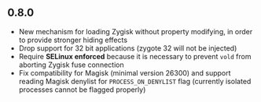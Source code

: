 ## 0.8.0

+ New mechanism for loading Zygisk without property modifying, in order to provide stronger hiding effects
+ Drop support for 32 bit applications (zygote 32 will not be injected)
+ Require **SELinux enforced** because it is necessary to prevent `vold` from aborting Zygisk fuse connection
+ Fix compatibility for Magisk (minimal version 26300) and support reading Magisk denylist for `PROCESS_ON_DENYLIST` flag (currently isolated processes cannot be flagged properly)
